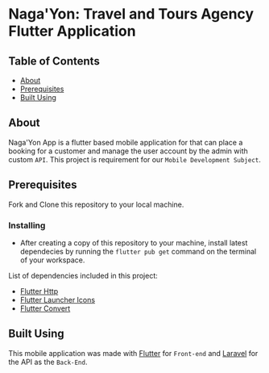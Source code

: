 # Naga'Yon: Travel and Tours Agency Flutter Application

## Table of Contents
+ [About](#about)
+ [Prerequisites](#prerequisites)
+ [Built Using](#built-using)

## About <a name = "about"></a>
Naga'Yon App is a flutter based mobile application for that can place a booking for a customer and manage the user account by the admin with custom ```API```. This project is requirement for our ```Mobile Development Subject```.

## Prerequisites <a name = "prerequisites"></a>
Fork and Clone this repository to your local machine.

### Installing
- After creating a copy of this repository to your machine, install latest dependecies by running the ```flutter pub get``` command on the terminal of your workspace.

List of dependencies included in this project:
- [Flutter Http](https://pub.dev/packages/http)
- [Flutter Launcher Icons](https://pub.dev/packages/flutter_launcher_icons)
- [Flutter Convert](https://pub.dev/packages/convert) 

##  Built Using
This mobile application was made with [Flutter](https://flutter.dev/) for ```Front-end``` and [Laravel](https://laravel.com/) for the API as the ```Back-End```.
